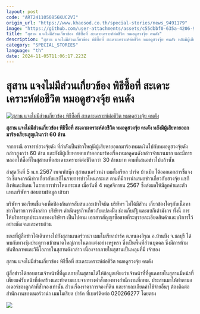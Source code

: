 ```yaml
---
layout: post
code: "ART2411050856KUC2VI"
origin_url: "https://www.khaosod.co.th/special-stories/news_9491179"
image: "https://github.com/user-attachments/assets/c55dbbf0-635a-4206-9ce1-2e0e940c894b"
title: "สุสาน แจงไม่มีส่วนเกี่ยวข้อง พิธีซื้อที่ สะเดาะเคราะห์ต่อชีวิต หมอดูฮวงจุ้ย คนดัง"
description: "สุสาน แจงไม่มีส่วนเกี่ยวข้อง พิธีซื้อที่ สะเดาะเคราะห์ต่อชีวิต หมอดูฮวงจุ้ย คนดัง หลังมีผู้เสียหายออกมาร้องเรียนสูญเงินกว่า 60 ล้าน "
category: "SPECIAL_STORIES"
language: "th"
date: 2024-11-05T11:06:17.223Z
---
```


# สุสาน แจงไม่มีส่วนเกี่ยวข้อง พิธีซื้อที่ สะเดาะเคราะห์ต่อชีวิต หมอดูฮวงจุ้ย คนดัง

[![สุสาน แจงไม่มีส่วนเกี่ยวข้อง พิธีซื้อที่ สะเดาะเคราะห์ต่อชีวิต หมอดูฮวงจุ้ย คนดัง](https://www.khaosod.co.th/wpapp/uploads/2024/11/tomb3.jpg "สุสาน แจงไม่มีส่วนเกี่ยวข้อง พิธีซื้อที่ สะเดาะเคราะห์ต่อชีวิต หมอดูฮวงจุ้ย คนดัง")](https://www.khaosod.co.th/wpapp/uploads/2024/11/tomb3.jpg)

**สุสาน แจงไม่มีส่วนเกี่ยวข้อง พิธีซื้อที่ สะเดาะเคราะห์ต่อชีวิต หมอดูฮวงจุ้ย คนดัง หลังมีผู้เสียหายออกมาร้องเรียนสูญเงินกว่า 60 ล้าน**

จากกรณี อาจารย์ฮวงจุ้ยดัง ที่กำลังเป็นข่าวใหญ่มีผู้เสียหายออกมาร้องหมดเงินไปกับหมอดูฮวงจุ้ยดังกล่าวสูงกว่า 60 ล้าน และยังมีผู้เสียหายตบเท้าออกมาร้องเรื่องหมอดูคนดังกล่าวจำนวนมาก และมีการหลอกให้ซื้อที่ในสุสานเพื่อสะเดาะเคราะห์ต่อชีวิตกว่า 30 ล้านบาท ตามที่เสนอข่าวไปแล้วนั้น

ล่าสุดวันที่ 5 พ.ย.2567 เพจเฟซบุ๊ก สุสานเนอร์วาน่า เมมโมเรียล ปาร์ค บ้านบึง ได้ออกเอกสารชี้แจงว่า ชี้แจงกรณีข่าวเกี่ยวกับแซกีในรายการข่าวโหนกระแส ตามที่มีการนำเสมอข่าวเกี่ยวกับฮวงจุ้ย แซกี สิงห์และกิเลน ในรายการข่าวโหนกระแส เมื่อวันที่ 4 พฤศจิกายน 2567 ซึ่งส่งผลให้มีลูกค้าและตัวแทนบริษัทฯ สอบถามข้อมูล เข้ามา

บริษัทฯ ขอเรียนชี้แจงเพื่อป้องกันการสับสนและเข้าใจผิด บริษัทฯ ไม่ได้มีส่วน เกี่ยวข้องใดๆกับเนื้อหาข่าวในรายการดังกล่าว บริษัทฯ ดำเนินธุรกิจเกี่ยวกับแปลงฝั่ง ช่องเก็บอัฐิ และแซกีเต่ามังกร ทั้งนี้ การให้บริการทุกประเภทของบริษัทฯ เป็นไปตาม เอกสารสัญญาซื้อขายที่ระบุรายละเอียดสินค้าและบริการไว้อย่างชัดเจนและครบถ้วน

ขณะที่ผู้สื่อข่าวได้เดินทางไปยังสุสานเนอร์วาน่า เมมโมเรียลปาร์ค ต.หนองอิรุณ อ.บ้านบึง จ.ชลบุรี ได้พบกับทางซุ้มประตูทางเข้าขนาดใหญ่ภายในตกแต่งอย่างหรูหรา ซึ่งเป็นพื้นที่ส่วนบุคคล ซึ่งมีการห้ามบันทึกภาพและวิดีโอภายในสุสานดังกล่าว เนื่องจากภายในสุสานเป็นหลุมที่มี เจ้าของ

สุสาน แจงไม่มีส่วนเกี่ยวข้อง พิธีซื้อที่ สะเดาะเคราะห์ต่อชีวิต หมอดูฮวงจุ้ย คนดัง

ผู้สื่อข่าวได้สอบถามเจ้าหน้าที่ที่ดูแลภายในสุสานได้ให้ข้อมูลเพียงว่าเจ้าหน้าที่ที่ดูแลภายในสุสานมีหน้าที่เพียงแค่รับหน้าที่ก่อสร้างและทำตามแบบจากทางคำสั่งของทางสำนักงานที่กทม. ประสานมาให้ทำตามออเดอร์ของลูกค้าที่สั่งจองเท่านั้น ส่วนเรื่องราคาการจองที่ดิน และรายละเอียดค่าใช้จ่ายอื่นๆ ต้องติดต่อสำนักงานของเนอร์วาน่า เมมโมเรียล ปาร์ค ที่เบอร์ติดต่อ 020266277 โดยตรง

[![](https://www.khaosod.co.th/wpapp/uploads/2024/11/tomb4.jpg)](https://www.khaosod.co.th/wpapp/uploads/2024/11/tomb4.jpg)

